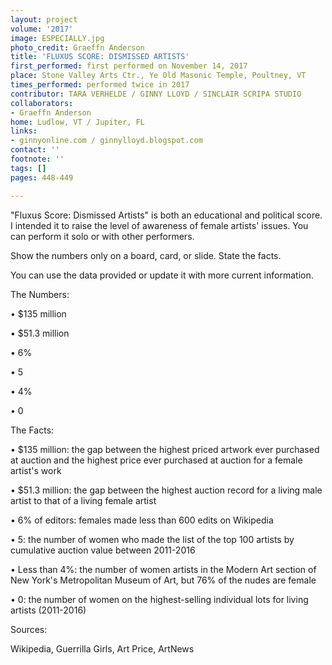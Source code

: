```yaml
---
layout: project
volume: '2017'
image: ESPECIALLY.jpg
photo_credit: Graeffn Anderson
title: 'FLUXUS SCORE: DISMISSED ARTISTS'
first_performed: first performed on November 14, 2017
place: Stone Valley Arts Ctr., Ye Old Masonic Temple, Poultney, VT
times_performed: performed twice in 2017
contributor: TARA VERHELDE / GINNY LLOYD / SINCLAIR SCRIPA STUDIO
collaborators:
- Graeffn Anderson
home: Ludlow, VT / Jupiter, FL
links:
- ginnyonline.com / ginnylloyd.blogspot.com
contact: ''
footnote: ''
tags: []
pages: 448-449

---
```


"Fluxus Score: Dismissed Artists" is both an educational and political score. I intended it to raise the level of awareness of female artists' issues. You can perform it solo or with other performers.

Show the numbers only on a board, card, or slide. State the facts.

You can use the data provided or update it with more current information.

The Numbers:

• $135 million

• $51.3 million

• 6%

• 5

• 4%

• 0

The Facts:

• $135 million: the gap between the highest priced artwork ever purchased at auction and the highest price ever purchased at auction for a female artist's work

• $51.3 million: the gap between the highest auction record for a living male artist to that of a living female artist

• 6% of editors: females made less than 600 edits on Wikipedia

• 5: the number of women who made the list of the top 100 artists by cumulative auction value between 2011-2016

• Less than 4%: the number of women artists in the Modern Art section of New York's Metropolitan Museum of Art, but 76% of the nudes are female

• 0: the number of women on the highest-selling individual lots for living artists (2011-2016)

Sources:

Wikipedia, Guerrilla Girls, Art Price, ArtNews
